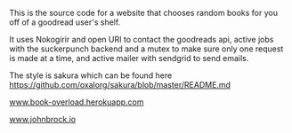 This is the source code for a website that chooses random books for you off of a goodread user's shelf.

It uses Nokogirir and open URI to contact the goodreads api, active jobs with the suckerpunch backend and a mutex to make sure only one request is made at a time, and active mailer with sendgrid to send emails.

The style is sakura which can be found here https://github.com/oxalorg/sakura/blob/master/README.md

www.book-overload.herokuapp.com

www.johnbrock.io
